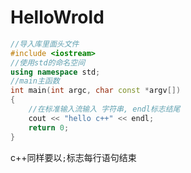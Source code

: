 # HelloWrold

```c++
//导入库里面头文件
#include <iostream>
//使用std的命名空间
using namespace std;
//main主函数
int main(int argc, char const *argv[])
{
    //在标准输入流输入 字符串, endl标志结尾
    cout << "hello c++" << endl;
    return 0;
}
```

c++同样要以`;`标志每行语句结束

